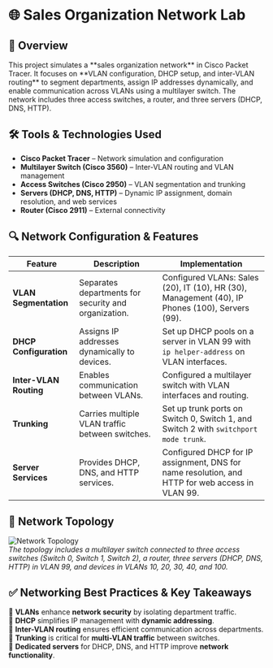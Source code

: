 <h1>🌐 Sales Organization Network Lab</h1>

<h2>📌 Overview</h2>
This project simulates a **sales organization network** in Cisco Packet Tracer. It focuses on **VLAN configuration, DHCP setup, and inter-VLAN routing** to segment departments, assign IP addresses dynamically, and enable communication across VLANs using a multilayer switch. The network includes three access switches, a router, and three servers (DHCP, DNS, HTTP).

<h2>🛠 Tools & Technologies Used</h2>

- **Cisco Packet Tracer** – Network simulation and configuration  
- **Multilayer Switch (Cisco 3560)** – Inter-VLAN routing and VLAN management  
- **Access Switches (Cisco 2950)** – VLAN segmentation and trunking  
- **Servers (DHCP, DNS, HTTP)** – Dynamic IP assignment, domain resolution, and web services  
- **Router (Cisco 2911)** – External connectivity  

<h2>🔍 Network Configuration & Features</h2>

| Feature | Description | Implementation |
|---------|-------------|----------------|
| **VLAN Segmentation** | Separates departments for security and organization. | Configured VLANs: Sales (20), IT (10), HR (30), Management (40), IP Phones (100), Servers (99). |
| **DHCP Configuration** | Assigns IP addresses dynamically to devices. | Set up DHCP pools on a server in VLAN 99 with `ip helper-address` on VLAN interfaces. |
| **Inter-VLAN Routing** | Enables communication between VLANs. | Configured a multilayer switch with VLAN interfaces and routing. |
| **Trunking** | Carries multiple VLAN traffic between switches. | Set up trunk ports on Switch 0, Switch 1, and Switch 2 with `switchport mode trunk`. |
| **Server Services** | Provides DHCP, DNS, and HTTP services. | Configured DHCP for IP assignment, DNS for name resolution, and HTTP for web access in VLAN 99. |

<h2>📐 Network Topology</h2>

![Network Topology](https://github.com/user-attachments/assets/141f84f1-733b-495b-846b-a94e70281b70)   
*The topology includes a multilayer switch connected to three access switches (Switch 0, Switch 1, Switch 2), a router, three servers (DHCP, DNS, HTTP) in VLAN 99, and devices in VLANs 10, 20, 30, 40, and 100.*

<h2>✅ Networking Best Practices & Key Takeaways</h2>

🔹 **VLANs** enhance **network security** by isolating department traffic.  
🔹 **DHCP** simplifies IP management with **dynamic addressing**.  
🔹 **Inter-VLAN routing** ensures efficient communication across departments.  
🔹 **Trunking** is critical for **multi-VLAN traffic** between switches.  
🔹 **Dedicated servers** for DHCP, DNS, and HTTP improve **network functionality**.  
